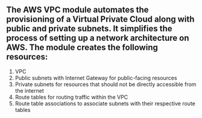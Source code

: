 ## The AWS VPC module automates the provisioning of a Virtual Private Cloud along with public and private subnets. It simplifies the process of setting up a network architecture on AWS. The module creates the following resources:

1. VPC
2. Public subnets with Internet Gateway for public-facing resources
3. Private subnets for resources that should not be directly accessible from the internet
4. Route tables for routing traffic within the VPC
5. Route table associations to associate subnets with their respective route tables